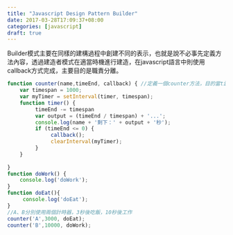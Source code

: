 ```yaml
---
title: "Javascript Design Pattern Builder"
date: 2017-03-28T17:09:37+08:00
categories: [javascript]
draft: true
---
```


Builder模式主要在同樣的建構過程中創建不同的表示，也就是說不必事先定義方法內容，透過建造者模式在適當時機進行建造，在javascript語言中則使用callback方式完成，主要目的是職責分離。

<!--more-->

```javascript
function counter(name,timeEnd, callback) { //定義一個counter方法，目的當timeEnd到指定的數值時進行builder所創建的工作
    var timespan = 1000;
    var myTimer = setInterval(timer, timespan);
    function timer() {
         timeEnd -= timespan
         var output = (timeEnd / timespan) + '...';
         console.log(name + '剩下：' + output + '秒');
         if (timeEnd <= 0) {
              callback();
              clearInterval(myTimer);
         }
    }
   
}
function doWork() {
    console.log('doWork');
}
function doEat(){
     console.log('doEat');
}
//A、B分別使用兩個計時器，3秒後吃飯，10秒後工作
counter('A',3000, doEat);
counter('B',10000, doWork);
```